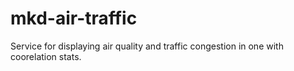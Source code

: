 # mkd-air-traffic
Service for displaying air quality and traffic congestion in one with coorelation stats.

